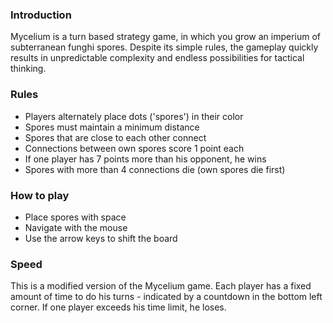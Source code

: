 ### Introduction
Mycelium is a turn based strategy game, in which you grow an imperium of subterranean funghi spores.
Despite its simple rules, the gameplay quickly results in unpredictable complexity and endless possibilities for tactical thinking.


### Rules
- Players alternately place dots ('spores') in their color
- Spores must maintain a minimum distance
- Spores that are close to each other connect
- Connections between own spores score 1 point each
- If one player has 7 points more than his opponent, he wins
- Spores with more than 4 connections die (own spores die first)


### How to play
- Place spores with space
- Navigate with the mouse
- Use the arrow keys to shift the board


### Speed
This is a modified version of the Mycelium game. Each player has a fixed amount of time to do his turns - indicated by a countdown in the bottom left corner. If one player exceeds his time limit, he loses.